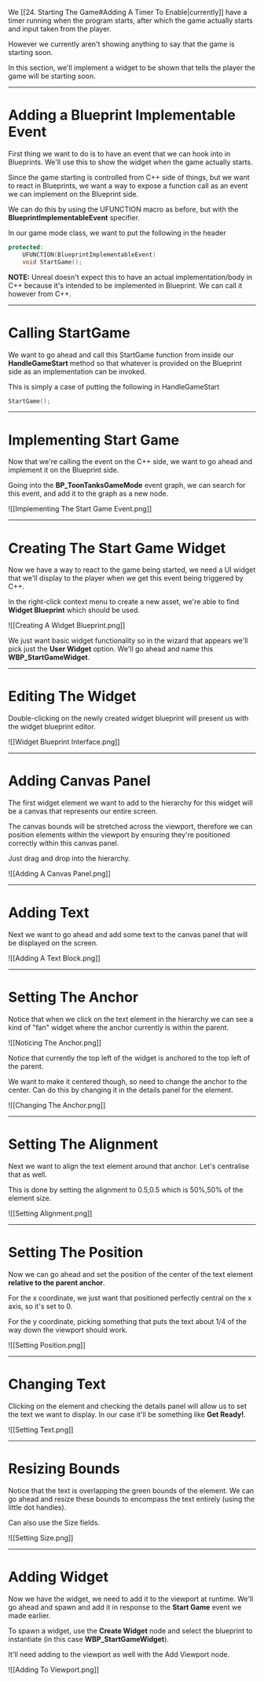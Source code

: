 We [[24. Starting The Game#Adding A Timer To Enable|currently]] have a timer running when the program starts, after which the game actually starts and input taken from the player.

However we currently aren't showing anything to say that the game is starting soon.

In this section, we'll implement a widget to be shown that tells the player the game will be starting soon.

---
# Adding a Blueprint Implementable Event

First thing we want to do is to have an event that we can hook into in Blueprints. We'll use this to show the widget when the game actually starts.

Since the game starting is controlled from C++ side of things, but we want to react in Blueprints, we want a way to expose a function call as an event we can implement on the Blueprint side.

We can do this by using the UFUNCTION macro as before, but with the **BlueprintImplementableEvent** specifier.

In our game mode class, we want to put the following in the header

```cpp
protected:
	UFUNCTION(BlueprintImplementableEvent)
	void StartGame();
```

**NOTE:** Unreal doesn't expect this to have an actual implementation/body in C++ because it's intended to be implemented in Blueprint. We can call it however from C++.

---
# Calling StartGame

We want to go ahead and call this StartGame function from inside our **HandleGameStart** method so that whatever is provided on the Blueprint side as an implementation can be invoked.

This is simply a case of putting the following in HandleGameStart

```cpp
StartGame();
```

---
# Implementing Start Game

Now that we're calling the event on the C++ side, we want to go ahead and implement it on the Blueprint side.

Going into the **BP_ToonTanksGameMode** event graph, we can search for this event, and add it to the graph as a new node.

![[Implementing The Start Game Event.png]]

---
# Creating The Start Game Widget

Now we have a way to react to the game being started, we need a UI widget that we'll display to the player when we get this event being triggered by C++.

In the right-click context menu to create a new asset, we're able to find **Widget Blueprint** which should be used.

![[Creating A Widget Blueprint.png]]

We just want basic widget functionality so in the wizard that appears we'll pick just the **User Widget** option. We'll go ahead and name this **WBP_StartGameWidget**.

---
# Editing The Widget

Double-clicking on the newly created widget blueprint will present us with the widget blueprint editor.

![[Widget Blueprint Interface.png]]

---
# Adding Canvas Panel

The first widget element we want to add to the hierarchy for this widget will be a canvas that represents our entire screen.

The canvas bounds will be stretched across the viewport, therefore we can position elements within the viewport by ensuring they're positioned correctly within this canvas panel.

Just drag and drop into the hierarchy.

![[Adding A Canvas Panel.png]]

---
# Adding Text

Next we want to go ahead and add some text to the canvas panel that will be displayed on the screen.

![[Adding A Text Block.png]]

---
# Setting The Anchor

Notice that when we click on the text element in the hierarchy we can see a kind of "fan" widget where the anchor currently is within the parent.

![[Noticing The Anchor.png]]

Notice that currently the top left of the widget is anchored to the top left of the parent.

We want to make it centered though, so need to change the anchor to the center. Can do this by changing it in the details panel for the element.

![[Changing The Anchor.png]]

---
# Setting The Alignment

Next we want to align the text element around that anchor. Let's centralise that as well.

This is done by setting the alignment to 0.5,0.5 which is 50%,50% of the element size.

![[Setting Alignment.png]]

---
# Setting The Position

Now we can go ahead and set the position of the center of the text element **relative to the parent anchor**.

For the x coordinate, we just want that positioned perfectly central on the x axis, so it's set to 0.

For the y coordinate, picking something that puts the text about 1/4 of the way down the viewport should work.

![[Setting Position.png]]

---
# Changing Text

Clicking on the element and checking the details panel will allow us to set the text we want to display. In our case it'll be something like **Get Ready!**.

![[Setting Text.png]]

---
# Resizing Bounds

Notice that the text is overlapping the green bounds of the element. We can go ahead and resize these bounds to encompass the text entirely (using the little dot handles).

Can also use the Size fields.

![[Setting Size.png]]

---
# Adding Widget

Now we have the widget, we need to add it to the viewport at runtime. We'll go ahead and spawn and add it in response to the **Start Game** event we made earlier.

To spawn a widget, use the **Create Widget** node and select the blueprint to instantiate (in this case **WBP_StartGameWidget**).

It'll need adding to the viewport as well with the Add Viewport node.

![[Adding To Viewport.png]]